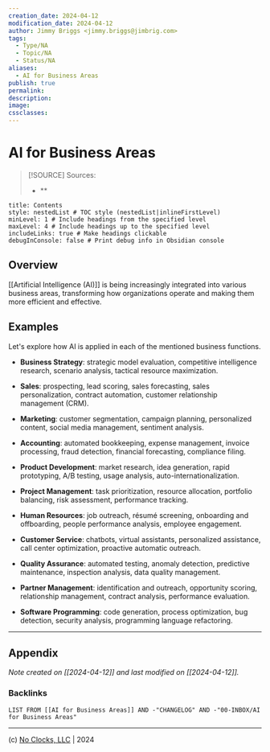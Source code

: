 ```yaml
---
creation_date: 2024-04-12
modification_date: 2024-04-12
author: Jimmy Briggs <jimmy.briggs@jimbrig.com>
tags:
  - Type/NA
  - Topic/NA
  - Status/NA
aliases:
  - AI for Business Areas
publish: true
permalink:
description:
image:
cssclasses:
---
```


# AI for Business Areas

> [!SOURCE] Sources:
> - **

```table-of-contents
title: Contents 
style: nestedList # TOC style (nestedList|inlineFirstLevel)
minLevel: 1 # Include headings from the specified level
maxLevel: 4 # Include headings up to the specified level
includeLinks: true # Make headings clickable
debugInConsole: false # Print debug info in Obsidian console
```

## Overview

[[Artificial Intelligence (AI)]] is being increasingly integrated into various business areas, transforming how organizations operate and making them more efficient and effective.

## Examples

Let's explore how AI is applied in each of the mentioned business functions.



- **Business Strategy**: strategic model evaluation, competitive intelligence research, scenario analysis, tactical resource maximization.
    
- **Sales**: prospecting, lead scoring, sales forecasting, sales personalization, contract automation, customer relationship management (CRM).
    
- **Marketing**: customer segmentation, campaign planning, personalized content, social media management, sentiment analysis.
    
- **Accounting**: automated bookkeeping, expense management, invoice processing, fraud detection, financial forecasting, compliance filing.
    
- **Product Development**: market research, idea generation, rapid prototyping, A/B testing, usage analysis, auto-internationalization.
    
- **Project Management**: task prioritization, resource allocation, portfolio balancing, risk assessment, performance tracking.
    
- **Human Resources**: job outreach, résumé screening, onboarding and offboarding, people performance analysis, employee engagement.
    
- **Customer Service**: chatbots, virtual assistants, personalized assistance, call center optimization, proactive automatic outreach.
    
- **Quality Assurance**: automated testing, anomaly detection, predictive maintenance, inspection analysis, data quality management.
    
- **Partner Management**: identification and outreach, opportunity scoring, relationship management, contract analysis, performance evaluation.
    
- **Software Programming**: code generation, process optimization, bug detection, security analysis, programming language refactoring.

***

## Appendix

*Note created on [[2024-04-12]] and last modified on [[2024-04-12]].*

### Backlinks

```dataview
LIST FROM [[AI for Business Areas]] AND -"CHANGELOG" AND -"00-INBOX/AI for Business Areas"
```

***

(c) [No Clocks, LLC](https://github.com/noclocks) | 2024